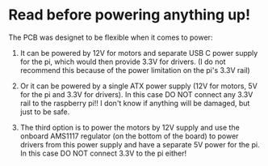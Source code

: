# Read before powering anything up!

The PCB was designet to be flexible when it comes to power:

1) It can be powered by 12V for motors and separate USB C power supply for the pi, which would then provide 3.3V for drivers. (I do not recommend this because of the power limitation on the pi's 3.3V rail)

2) Or it can be powered by a single ATX power supply (12V for motors, 5V for the pi and 3.3V for drivers). In this case DO NOT connect any 3.3V rail to the raspberry pi!! I don't know if anything will be damaged, but just to be safe.

3) The third option is to power the motors by 12V supply and use the onboard AMS1117 regulator (on the bottom of the board) to power drivers from this power supply and have a separate 5V power for the pi. In this case DO NOT connect 3.3V to the pi either!